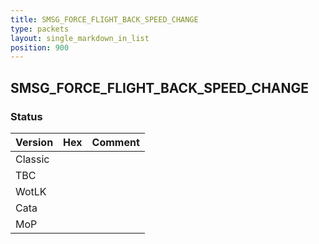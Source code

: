 ```yaml
---
title: SMSG_FORCE_FLIGHT_BACK_SPEED_CHANGE
type: packets
layout: single_markdown_in_list
position: 900
---
```


## SMSG_FORCE_FLIGHT_BACK_SPEED_CHANGE

### Status

Version    | Hex        | Comment
---------- | ---------- | ---------- 
Classic    |            |
TBC        |            |
WotLK      |            |
Cata       |            |
MoP        |            |